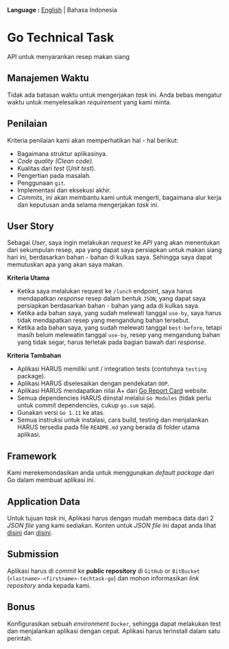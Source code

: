 __Language :__ [English](README.md) | Bahasa Indonesia

# Go Technical Task
API untuk menyarankan resep makan siang

## Manajemen Waktu
Tidak ada batasan waktu untuk mengerjakan *task* ini. Anda bebas mengatur waktu untuk menyelesaikan *requirement* yang kami minta.

## Penilaian
Kriteria penilaian kami akan memperhatikan hal - hal berikut:
- Bagaimana struktur aplikasinya. 
- *Code quality (Clean code)*.
- Kualitas dari *test* (*Unit test*).
- Pengertian pada masalah.
- Penggunaan `git`.
- Implementasi dan eksekusi akhir.
- *Commits*, ini akan membantu kami untuk mengerti, bagaimana alur kerja dan keputusan anda selama mengerjakan *task* ini.

## User Story
Sebagai *User*, saya ingin melakukan *request* ke *API* yang akan menentukan dari sekumpulan resep, apa yang dapat saya persiapkan untuk makan siang hari ini, berdasarkan bahan - bahan di kulkas saya. Sehingga saya dapat memutuskan apa yang akan saya makan.

__Kriteria Utama__
- Ketika saya melalukan request ke `/lunch` endpoint, saya harus mendapatkan *response* resep dalam bentuk `JSON`, yang dapat saya persiapkan berdasarkan bahan - bahan yang ada di kulkas saya.
- Ketika ada bahan saya, yang sudah melewati tanggal `use-by`, saya harus tidak mendapatkan resep yang mengandung bahan tersebut.
- Ketika ada bahan saya, yang sudah melewati tanggal `best-before`, tetapi masih belum melewatin tanggal `use-by`, resep yang mengandung bahan yang tidak segar, harus terletak pada bagian bawah dari *response*.

__Kriteria Tambahan__
- Aplikasi HARUS memiliki unit / integration tests (contohnya `testing` package).
- Aplikasi HARUS diselesaikan dengan pendekatan `OOP`.
- Aplikasi HARUS mendapatkan nilai A+ dari [Go Report Card](https://goreportcard.com/) website.
- Semua dependencies HARUS diinstal melalui `Go Modules` (tidak perlu untuk commit dependencies, cukup `go.sum` saja).
- Gunakan versi `Go 1.11` ke atas.
- Semua instruksi untuk instalasi, cara build, testing dan menjalankan HARUS tersedia pada file `README.md` yang berada di folder utama aplikasi.

## Framework
Kami merekemondasikan anda untuk menggunakan *default package* dari Go dalam membuat aplikasi ini.

## Application Data
Untuk tujuan *task* ini, Aplikasi harus dengan mudah membaca data dari 2 *JSON file* yang kami sediakan. Konten untuk *JSON file* ini dapat anda lihat [disini](ingredients/data.json) dan [disini](recipes/data.json).
 
## Submission
Aplikasi harus di *commit* ke __public repository__ di `GitHub` or `BitBucket` (`<lastname>-<firstname>-techtask-go`) dan mohon informasikan *link repository* anda kepada kami.

## Bonus
Konfigurasikan sebuah *environment* `Docker`, sehingga dapat melakukan test dan menjalankan aplikasi dengan cepat. Aplikasi harus terinstall dalam satu perintah.
